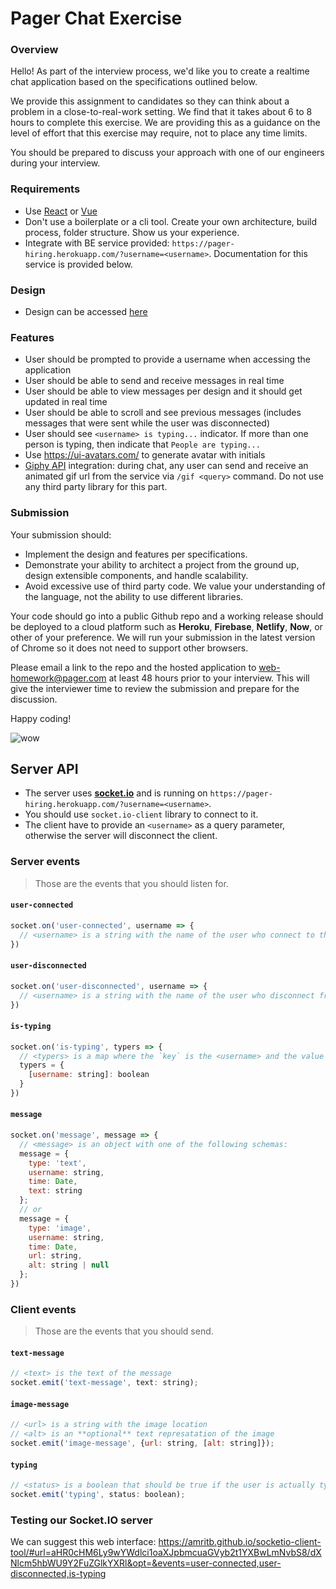 # Pager Chat Exercise

### Overview

Hello! As part of the interview process, we'd like you to create a realtime chat application based on the specifications outlined below.

We provide this assignment to candidates so they can think about a problem in a close-to-real-work setting. We find that it takes about 6 to 8 hours to complete this exercise. We are providing this as a guidance on the level of effort that this exercise may require, not to place any time limits.

You should be prepared to discuss your approach with one of our engineers during your interview.


### Requirements

- Use [React] or [Vue]
- Don't use a boilerplate or a cli tool. Create your own architecture, build process, folder structure. Show us your experience.
- Integrate with BE service provided: `https://pager-hiring.herokuapp.com/?username=<username>`. Documentation for this service is provided below.

### Design

- Design can be accessed [here]

### Features

- User should be prompted to provide a username when accessing the application
- User should be able to send and receive messages in real time
- User should be able to view messages per design and it should get updated in real time
- User should be able to scroll and see previous messages (includes messages that were sent while the user was disconnected)
- User should see `<username> is typing...` indicator. If more than one person is typing, then indicate that `People are typing...`
- Use https://ui-avatars.com/ to generate avatar with initials
- [Giphy API] integration: during chat, any user can send and receive an animated gif url from the service via `/gif <query>` command. Do not use any third party library for this part.


### Submission

Your submission should:
- Implement the design and features per specifications.
- Demonstrate your ability to architect a project from the ground up, design extensible components, and handle scalability.
- Avoid excessive use of third party code. We value your understanding of the language, not the ability to use different libraries.

Your code should go into a public Github repo and a working release should be deployed to a cloud platform such as **Heroku**, **Firebase**, **Netlify**, **Now**, or other of your preference. We will run your submission in the latest version of Chrome so it does not need to support other browsers.

Please email a link to the repo and the hosted application to [web-homework@pager.com] at least 48 hours prior to your interview.  This will give the interviewer time to review the submission and prepare for the discussion.

Happy coding!

![wow](http://i3.kym-cdn.com/photos/images/newsfeed/000/582/577/9bf.jpg)

## Server API

- The server uses **[socket.io]** and is running on `https://pager-hiring.herokuapp.com/?username=<username>`.
- You should use `socket.io-client` library to connect to it.
- The client have to provide an `<username>` as a query parameter, otherwise the server will disconnect the client.

### Server events

> Those are the events that you should listen for.

#### `user-connected`

```js
socket.on('user-connected', username => {
  // <username> is a string with the name of the user who connect to the chat
})
```

#### `user-disconnected`

```js
socket.on('user-disconnected', username => {
  // <username> is a string with the name of the user who disconnect from the chat
})
```

#### `is-typing`

```js
socket.on('is-typing', typers => {
  // <typers> is a map where the `key` is the <username> and the value is a `boolean` that is `true` if the user is typing and `false` if not.
  typers = {
    [username: string]: boolean
  }
})
```

#### `message`

```js
socket.on('message', message => {
  // <message> is an object with one of the following schemas:
  message = {
    type: 'text',
    username: string,
    time: Date,
    text: string
  };
  // or
  message = {
    type: 'image',
    username: string,
    time: Date,
    url: string,
    alt: string | null
  };
})
```

### Client events

> Those are the events that you should send.

#### `text-message`

```js
// <text> is the text of the message
socket.emit('text-message', text: string);
```

#### `image-message`

```js
// <url> is a string with the image location
// <alt> is an **optional** text represatation of the image 
socket.emit('image-message', {url: string, [alt: string]});
```

#### `typing`

```js
// <status> is a boolean that should be true if the user is actually typing or false if not
socket.emit('typing', status: boolean);
```

### Testing our **Socket.IO** server

We can suggest this web interface:
https://amritb.github.io/socketio-client-tool/#url=aHR0cHM6Ly9wYWdlci1oaXJpbmcuaGVyb2t1YXBwLmNvbS8/dXNlcm5hbWU9Y2FuZGlkYXRl&opt=&events=user-connected,user-disconnected,is-typing

[giphy api]: https://developers.giphy.com/docs/api/
[socket.io]: http://socket.io/
[react]: https://facebook.github.io/react/
[vue]: https://vuejs.org
[socket.io]: https://socket.io/
[here]: https://www.figma.com/proto/CXcCODrNmUMsCEggBp17IK/Engineering-Interview?node-id=1%3A3&viewport=-576%2C130%2C0.5&scaling=min-zoom
[web-homework@pager.com]: web-homework@pager.com
